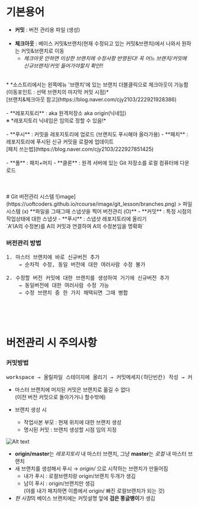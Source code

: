 # 기본용어
- **커밋** : 버전 관리용 파일 (생성)
<br><br>
- **체크아웃** : 베이스 커밋&브랜치(현재 수정되고 있는 커밋&브랜치)에서 나와서 원하는 커밋&브랜치로 이동
    * *체크아웃 안하면 이상한 브랜치에 수정사항 반영된다!
꼭 어느 브랜치/커밋에 신규브랜치/커밋 들어가야할지 확인!!*
<br>
    * *소스트리에서는 왼쪽메뉴 '브랜치'에 있는 브랜치 더블클릭으로 체크아웃이 가능함 (이동포인트 : 선택 브랜치의 마지막 커밋 시점)*
<br> [브랜치&체크아웃 참고](https://blog.naver.com/cjy2103/222921928386)
<br>
<br>
- **레포지토리** : aka 원격저장소 aka origin(닉네임)
<br>    ※ *레포지토리 닉네임은 임의로 정할 수 있음!*
<br><br>
- **푸시** : 커밋을 레포지토리에 업로드 (브랜치도 푸시해야 올라가용)
- **패치** : 레포지토리에 푸시된 신규 커밋을 로컬에 업데이트
<br> [패치 쓰는법](https://blog.naver.com/cjy2103/222927851425)
<br><Br>
- **풀** : 패치+머지
- **클론** : 원격 서버에 있는 Git 저장소를 로컬 컴퓨터에 다운로드
<br><br><br><br>
# Git 버전관리 시스템
![image](https://uoftcoders.github.io/rcourse/image/git_lesson/branches.png)
> 파일 시스템 (x) **파일을 그때그때 스냅샷을 찍어 버전관리 (O)**
- **커밋** : 특정 시점의 작업상태에 대한 스냅샷
- **푸시** : 스냅샷 레포지토리에 올리기
<br>`A'(A의 수정본)를 A의 커밋과 연결하여 A의 수정본임을 명확화`
 
### 버전관리 방법
<pre>
1. 마스터 브랜치에 바로 신규버전 추가
    → 순차적 수정, 동일 버전에 대한 여러사람 수정 불가
<pr>
2. 수정할 버전 커밋에 대한 브랜치를 생성하여 거기에 신규버전 추가
    → 동일버전에 대한 여러사람 수정 가능
    → 수정 브랜치 중 한 가지 채택되면 그때 병합
</pre>
<br><br><br>

# 버전관리 시 주의사항
### 커밋방법
<pre>
workspace → 올릴파일 스테이지에 올리기 → 커밋메세지(하단빈칸) 작성 → 커밋
</pre>

- 마스터 브랜치에 머지된 커밋은 브랜치로 옮길 수 없다
<br>    (이전 버전 커밋으로 돌아가거나 할수밖에)

- 브랜치 생성 시
    - 작업사본 부모 : 현재 위치에 대한 브랜치 생성
    - 명시된 커밋 : 브랜치 생성할 시점 임의 지정

![Alt text](image.png)
- **origin/master**는 *레포지토리* 내 마스터 브랜치, 그냥 **master**는 *로컬* 내 마스터 브랜치
- 새 브랜치를 생성해서 푸시 → *origin/* 으로 시작하는 브랜치가 만들어짐
    - 내가 푸시 : 로컬브랜치랑 origin/브랜치 두개가 생김
    - 남이 푸시 : origin/브랜치만 생김
    <br>(야를 내가 패치하면 이름에서 origin/ 빠진 로컬브랜치가 되는 것)
- *현 시점*의 베이스 브랜치에는 커밋설명 앞에 **검은 똥글뱅이**가 생김 